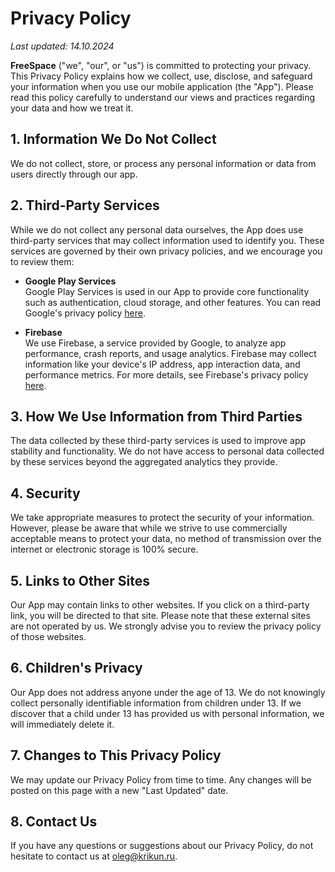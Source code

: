 # Privacy Policy

_Last updated: 14.10.2024_

**FreeSpace** ("we", "our", or "us") is committed to protecting your privacy. This Privacy Policy explains how we collect, use, disclose, and safeguard your information when you use our mobile application (the "App"). Please read this policy carefully to understand our views and practices regarding your data and how we treat it.

## 1. Information We Do Not Collect

We do not collect, store, or process any personal information or data from users directly through our app.

## 2. Third-Party Services

While we do not collect any personal data ourselves, the App does use third-party services that may collect information used to identify you. These services are governed by their own privacy policies, and we encourage you to review them:

- **Google Play Services**  
  Google Play Services is used in our App to provide core functionality such as authentication, cloud storage, and other features. You can read Google's privacy policy [here](https://policies.google.com/privacy).

- **Firebase**  
  We use Firebase, a service provided by Google, to analyze app performance, crash reports, and usage analytics. Firebase may collect information like your device's IP address, app interaction data, and performance metrics. For more details, see Firebase's privacy policy [here](https://firebase.google.com/support/privacy).

## 3. How We Use Information from Third Parties

The data collected by these third-party services is used to improve app stability and functionality. We do not have access to personal data collected by these services beyond the aggregated analytics they provide.

## 4. Security

We take appropriate measures to protect the security of your information. However, please be aware that while we strive to use commercially acceptable means to protect your data, no method of transmission over the internet or electronic storage is 100% secure.

## 5. Links to Other Sites

Our App may contain links to other websites. If you click on a third-party link, you will be directed to that site. Please note that these external sites are not operated by us. We strongly advise you to review the privacy policy of those websites.

## 6. Children's Privacy

Our App does not address anyone under the age of 13. We do not knowingly collect personally identifiable information from children under 13. If we discover that a child under 13 has provided us with personal information, we will immediately delete it.

## 7. Changes to This Privacy Policy

We may update our Privacy Policy from time to time. Any changes will be posted on this page with a new "Last Updated" date.

## 8. Contact Us

If you have any questions or suggestions about our Privacy Policy, do not hesitate to contact us at oleg@krikun.ru.
